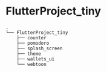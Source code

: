 # FlutterProject_tiny

```
.
└── FlutterProject_tiny
    ├── counter
    ├── pomodoro
    ├── splash_screen
    ├── theme
    ├── wallets_ui
    └── webtoon

```
